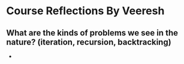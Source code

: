 # Course Reflections By Veeresh

## What are the kinds of problems we see in the nature? (iteration, recursion, backtracking) 
- 
